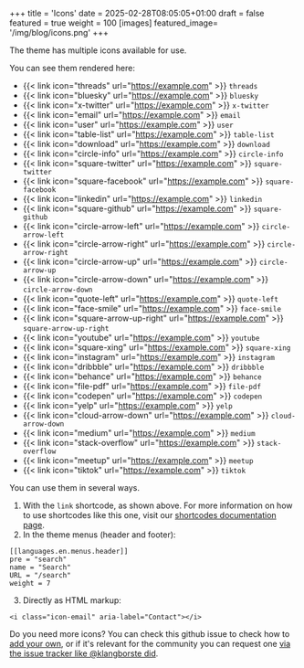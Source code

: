 +++
title = 'Icons'
date = 2025-02-28T08:05:05+01:00
draft = false
featured = true
weight = 100
[images]
  featured_image= '/img/blog/icons.png'
+++

The theme has multiple icons available for use.

You can see them rendered here:

- {{< link icon="threads" url="https://example.com" >}} `threads` 
- {{< link icon="bluesky" url="https://example.com" >}} `bluesky`
- {{< link icon="x-twitter" url="https://example.com" >}} `x-twitter`
- {{< link icon="email" url="https://example.com" >}} `email`
- {{< link icon="user" url="https://example.com" >}} `user`
- {{< link icon="table-list" url="https://example.com" >}} `table-list`
- {{< link icon="download" url="https://example.com" >}} `download`
- {{< link icon="circle-info" url="https://example.com" >}} `circle-info`
- {{< link icon="square-twitter" url="https://example.com" >}} `square-twitter`
- {{< link icon="square-facebook" url="https://example.com" >}} `square-facebook`
- {{< link icon="linkedin" url="https://example.com" >}} `linkedin`
- {{< link icon="square-github" url="https://example.com" >}} `square-github`
- {{< link icon="circle-arrow-left" url="https://example.com" >}} `circle-arrow-left`
- {{< link icon="circle-arrow-right" url="https://example.com" >}} `circle-arrow-right`
- {{< link icon="circle-arrow-up" url="https://example.com" >}} `circle-arrow-up`
- {{< link icon="circle-arrow-down" url="https://example.com" >}} `circle-arrow-down`
- {{< link icon="quote-left" url="https://example.com" >}} `quote-left`
- {{< link icon="face-smile" url="https://example.com" >}} `face-smile`
- {{< link icon="square-arrow-up-right" url="https://example.com" >}} `square-arrow-up-right`
- {{< link icon="youtube" url="https://example.com" >}} `youtube`
- {{< link icon="square-xing" url="https://example.com" >}} `square-xing`
- {{< link icon="instagram" url="https://example.com" >}} `instagram`
- {{< link icon="dribbble" url="https://example.com" >}} `dribbble`
- {{< link icon="behance" url="https://example.com" >}} `behance`
- {{< link icon="file-pdf" url="https://example.com" >}} `file-pdf`
- {{< link icon="codepen" url="https://example.com" >}} `codepen`
- {{< link icon="yelp" url="https://example.com" >}} `yelp`
- {{< link icon="cloud-arrow-down" url="https://example.com" >}} `cloud-arrow-down`
- {{< link icon="medium" url="https://example.com" >}} `medium`
- {{< link icon="stack-overflow" url="https://example.com" >}} `stack-overflow`
- {{< link icon="meetup" url="https://example.com" >}} `meetup`
- {{< link icon="tiktok" url="https://example.com" >}} `tiktok`

You can use them in several ways. 
1. With the `link` shortcode, as shown above. For more information on how to use shortcodes like this one, visit our [shortcodes documentation page](/blog/shortcodes/).
2. In the theme menus (header and footer):
```
[[languages.en.menus.header]]
pre = "search"
name = "Search"
URL = "/search"
weight = 7
```
3. Directly as HTML markup:
```
<i class="icon-email" aria-label="Contact"></i>
```

Do you need more icons?
You can check this github issue to check how to [add your own](https://github.com/zetxek/adritian-free-hugo-theme/pull/169), or if it's relevant for the community you can request one [via the issue tracker like @klangborste did](https://github.com/zetxek/adritian-free-hugo-theme/issues/168).